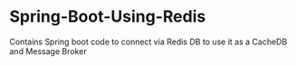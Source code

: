 # Spring-Boot-Using-Redis
Contains Spring boot code to connect via Redis DB to use it as a CacheDB and Message Broker